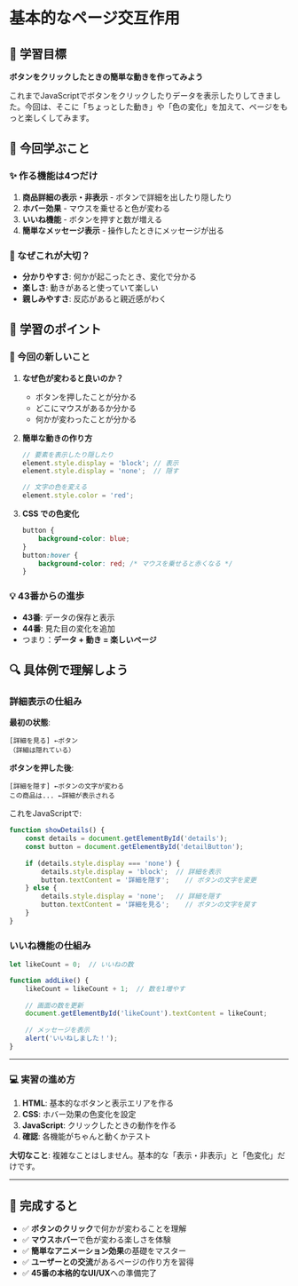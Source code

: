 # 基本的なページ交互作用

## 🎯 学習目標

**ボタンをクリックしたときの簡単な動きを作ってみよう**

これまでJavaScriptでボタンをクリックしたりデータを表示したりしてきました。今回は、そこに「ちょっとした動き」や「色の変化」を加えて、ページをもっと楽しくしてみます。

## 📖 今回学ぶこと

### ✨ 作る機能は4つだけ

1. **商品詳細の表示・非表示** - ボタンで詳細を出したり隠したり
2. **ホバー効果** - マウスを乗せると色が変わる
3. **いいね機能** - ボタンを押すと数が増える
4. **簡単なメッセージ表示** - 操作したときにメッセージが出る

### 🎨 なぜこれが大切？

- **分かりやすさ**: 何かが起こったとき、変化で分かる
- **楽しさ**: 動きがあると使っていて楽しい
- **親しみやすさ**: 反応があると親近感がわく

## 📝 学習のポイント

### 🔧 今回の新しいこと

1. **なぜ色が変わると良いのか？**
   - ボタンを押したことが分かる
   - どこにマウスがあるか分かる
   - 何かが変わったことが分かる

2. **簡単な動きの作り方**
   ```javascript
   // 要素を表示したり隠したり
   element.style.display = 'block'; // 表示
   element.style.display = 'none';  // 隠す
   
   // 文字の色を変える
   element.style.color = 'red';
   ```

3. **CSS での色変化**
   ```css
   button {
       background-color: blue;
   }
   button:hover {
       background-color: red; /* マウスを乗せると赤くなる */
   }
   ```

### 💡 43番からの進歩

- **43番**: データの保存と表示
- **44番**: 見た目の変化を追加
- つまり：**データ + 動き = 楽しいページ**

## 🔍 具体例で理解しよう

### 詳細表示の仕組み

**最初の状態**:
```
[詳細を見る] ←ボタン
（詳細は隠れている）
```

**ボタンを押した後**:
```
[詳細を隠す] ←ボタンの文字が変わる
この商品は... ←詳細が表示される
```

これをJavaScriptで:
```javascript
function showDetails() {
    const details = document.getElementById('details');
    const button = document.getElementById('detailButton');
    
    if (details.style.display === 'none') {
        details.style.display = 'block';  // 詳細を表示
        button.textContent = '詳細を隠す';    // ボタンの文字を変更
    } else {
        details.style.display = 'none';   // 詳細を隠す
        button.textContent = '詳細を見る';    // ボタンの文字を戻す
    }
}
```

### いいね機能の仕組み

```javascript
let likeCount = 0;  // いいねの数

function addLike() {
    likeCount = likeCount + 1;  // 数を1増やす
    
    // 画面の数を更新
    document.getElementById('likeCount').textContent = likeCount;
    
    // メッセージを表示
    alert('いいねしました！');
}
```

---

### 💻 実習の進め方

1. **HTML**: 基本的なボタンと表示エリアを作る
2. **CSS**: ホバー効果の色変化を設定
3. **JavaScript**: クリックしたときの動作を作る
4. **確認**: 各機能がちゃんと動くかテスト

**大切なこと**: 複雑なことはしません。基本的な「表示・非表示」と「色変化」だけです。

---

## 🎉 完成すると

- ✅ **ボタンのクリック**で何かが変わることを理解
- ✅ **マウスホバー**で色が変わる楽しさを体験
- ✅ **簡単なアニメーション効果**の基礎をマスター
- ✅ **ユーザーとの交流**があるページの作り方を習得
- ✅ **45番の本格的なUI/UX**への準備完了